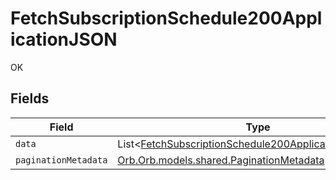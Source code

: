 # FetchSubscriptionSchedule200ApplicationJSON

OK


## Fields

| Field                                                                                                                               | Type                                                                                                                                | Required                                                                                                                            | Description                                                                                                                         |
| ----------------------------------------------------------------------------------------------------------------------------------- | ----------------------------------------------------------------------------------------------------------------------------------- | ----------------------------------------------------------------------------------------------------------------------------------- | ----------------------------------------------------------------------------------------------------------------------------------- |
| `data`                                                                                                                              | List<[FetchSubscriptionSchedule200ApplicationJSONData](../../models/operations/FetchSubscriptionSchedule200ApplicationJSONData.md)> | :heavy_minus_sign:                                                                                                                  | N/A                                                                                                                                 |
| `paginationMetadata`                                                                                                                | [Orb.Orb.models.shared.PaginationMetadata](../../models/shared/PaginationMetadata.md)                                               | :heavy_minus_sign:                                                                                                                  | N/A                                                                                                                                 |